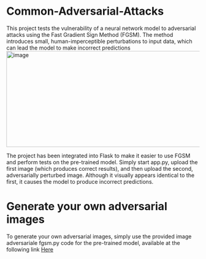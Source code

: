 # Common-Adversarial-Attacks
This project tests the vulnerability of a neural network model to adversarial attacks using the Fast Gradient Sign Method (FGSM). The method introduces small, human-imperceptible perturbations to input data, which can lead the model to make incorrect predictions
<img width="756" height="251" alt="image" src="https://github.com/user-attachments/assets/0390e994-6c6f-4d44-aad7-8ece71c6873b" />


The project has been integrated into Flask to make it easier to use FGSM and perform tests on the pre-trained model. Simply start app.py, upload the first image (which produces correct results), and then upload the second, adversarially perturbed image. Although it visually appears identical to the first, it causes the model to produce incorrect predictions. 
# Generate your own adversarial images
To generate your own adversarial images, simply use the provided image adversariale fgsm.py code for the pre-trained model, available at the following link [Here](https://drive.google.com/file/d/18zWzZjQnA9_tjr49CANJZ2LOQv6VFoDr/view?usp=sharing)
